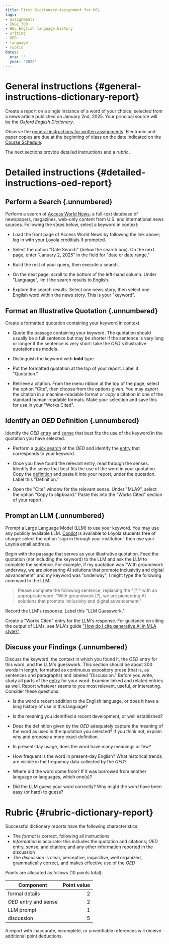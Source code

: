 ```yaml
---
title: First Dictionary Assignment for HEL
tags:
- assignments
- ENGL 300
- HEL English language history
- writing
- OED
- language
- rubric
dates:
  era: ''
  year: '2025'
---
```

[entry]: https://www.oed.com/information/understanding-entries/oed-terminology/#entry
[sense]: https://www.oed.com/information/understanding-entries/oed-terminology/#meaning
[quick search]: https://www.oed.com/information/using-the-oed/how-to-getting-started-guides/#quick-search
[definition]: https://www.oed.com/information/understanding-entries/oed-terminology/#definition

# General instructions {#general-instructions-dictionary-report}

Create a report on a single instance of a word of your choice, selected from a news article published on January 2nd, 2025.
Your principal source will be the *Oxford English Dictionary*.

Observe the [general instructions for written assignments](#policies-on-written-work).
Electronic and paper copies are due at the beginning of class on the date indicated on the [Course Schedule](#schedule).

The next sections provide detailed instructions and a rubric.

# Detailed instructions {#detailed-instructions-oed-report}

## Perform a Search {.unnumbered}

Perform a search of [Access World News](https://libguides.luc.edu/access-world-news), a full-text database of newspapers, magazines, web-only content from U.S. and international news sources.
Following the steps below, select a keyword in context:

- Load the front page of Access World News by following the link above; log in with your Loyola creditials if prompted.

- Select the option "Date Search" (below the search box). On the next page, enter "January 2, 2025" in the field for "date or date range."

- Build the rest of your query, then execute a search.

- On the next page, scroll to the bottom of the left-hand column. Under "Language", limit the search results to English.

- Explore the search results.
Select one news story, then select one English word within the news story.
This is your "keyword".

## Format an Illustrative Quotation {.unnumbered}

Create a formatted quotation containing your keyword in context.

- Quote the passage containing your keyword. The quotation should usually be a full sentence but may be shorter if the sentence is very long or longer if the sentence is very short: take the *OED*'s illustrative quotations as models.

- Distinguish the keyword with **bold** type.

- Put the formatted quotation at the top of your report. Label it "Quotation."

- Retrieve a citation. From the menu ribbon at the top of the page, select the option "Cite", then choose from the options given.
You may *export* the citation in a machine-readable format or *copy* a citation in one of the standard human-readable formats. Make your selection and save this for use in your "Works Cited".

## Identify an *OED* Definition {.unnumbered}

Identify the *OED* [entry] and [sense] that best fits the use of the keyword in the quotation you have selected.

- Perform a [quick search] of the *OED* and identify the [entry] that corresponds to your keyword.

- Once you have found the relevant entry, read through the senses. Identify the sense that best fits the use of the word in your quotation. Copy the [definition] and paste it into your report, under the quotation. Label this "Definition."

- Open the "Cite" window for the relevant sense. Under "MLA9", select the option "Copy to clipboard." Paste this into the "Works Cited" section of your report.

## Prompt an LLM {.unnumbered}

Prompt a Large Language Model (LLM) to use your keyword.
You may use any publicly available LLM.
[Copilot](https://copilot.microsoft.com/) is available to Loyola students free of charge: select the option 'sign in through your institution', then use your Loyola email address.

Begin with the passage that serves as your illustrative quotation.
Feed the quotation (not including the keyword) to the LLM and ask the LLM to complete the sentence.
For example, if my quotation was "With groundwork underway, we are pioneering AI solutions that promote inclusivity and digital advancement" and my keyword was "underway", I might type the following command to the LLM:

> Please complete the following sentence, replacing the "[?]" with an appropriate word: "With groundwork [?], we are pioneering AI solutions that promote inclusivity and digital advancement."

Record the LLM's response.
Label this "LLM Guesswork."

Create a "Works Cited" entry for the LLM's response.
For guidance on citing the output of LLMs, see MLA's guide ["How do I cite generative AI in MLA style?"](https://style.mla.org/citing-generative-ai/).

## Discuss your Findings {.unnumbered}

Discuss the keyword, the context in which you found it, the *OED* entry for this word, and the LLM's guesswork.
This section should be about 300 words in length, formatted as continuous expository prose (that is, as sentences and paragraphs) and labeled "Discussion."
Before you write, study all parts of the [entry] for your word. Examine linked and related entries as well.
Report whatever seems to you most relevant, useful, or interesting.
Consider these questions:

- Is the word a recent addition to the English language, or does it have a long history of use in this language?

- Is the meaning you identified a recent development, or well established?

- Does the definition given by the *OED* adequately capture the meaning of the word as used in the quotation you selected? If you think not, explain why and propose a more exact definition.

- In present-day usage, does the word have many meanings or few?

- How frequent is the word in present-day English? What historical trends are visible in the frequency data collected by the *OED*?

- Where did the word come from? If it was borrowed from another language or languages, which one(s)?

- Did the LLM guess your word correctly? Why might the word have been easy (or hard) to guess?

# Rubric {#rubric-dictionary-report}

Successful dictionary reports have the following characteristics:

- The *format* is correct, following all instructions
- *Information* is accurate: this includes the quotation and citations; *OED* entry, sense, and citation; and any other information reported in the discussion
- The *discussion* is clear, perceptive, inquisitive, well organized, grammatically correct, and makes effective use of the *OED*

Points are allocated as follows (10 points total):

Component | Point value
----------|------------:
formal details | 2
*OED* entry and sense | 2
LLM prompt | 1
discussion | 5

A report with inaccurate, incomplete, or unverifiable references will receive additional point deductions.
